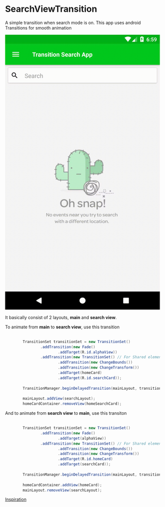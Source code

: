 # SearchViewTransition
A simple transition when search mode is on. This app uses android Transitions for smooth animation

![The search layout animation](https://github.com/ArnoldLaishram/SearchViewTransition/blob/master/transition.gif)

It basically consist of 2 layouts, **main** and **search view**.

To animate from **main** to **search view**, use this transition

```java

        TransitionSet transitionSet = new TransitionSet()
                .addTransition(new Fade()
                        .addTarget(R.id.alphaView))
                .addTransition(new TransitionSet() // For Shared element from homeCard to searchCard
                        .addTransition(new ChangeBounds())
                        .addTransition(new ChangeTransform())
                        .addTarget(homeCard)
                        .addTarget(R.id.searchCard));

        TransitionManager.beginDelayedTransition(mainLayout, transitionSet);

        mainLayout.addView(searchLayout);
        homeCardContainer.removeView(homeSearchCard);

```

And to animate from **search view** to **main**, use this transiton

```java

        TransitionSet transitionSet = new TransitionSet()
                .addTransition(new Fade()
                        .addTarget(alphaView))
                .addTransition(new TransitionSet() // For Shared element from searchCard to homeCard
                        .addTransition(new ChangeBounds())
                        .addTransition(new ChangeTransform())
                        .addTarget(R.id.homeCard)
                        .addTarget(searchCard));

        TransitionManager.beginDelayedTransition(mainLayout, transitionSet);

        homeCardContainer.addView(homeCard);
        mainLayout.removeView(searchLayout);

```

[Inspiration](https://www.youtube.com/watch?v=9Y5cbC5YrOY)
